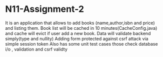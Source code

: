 # N11-Assignment-2

It is an application that allows to add books (name,author,isbn and price) and listing them.
Book list will be cached in 10 minutes(CacheConfig.java) and cache will evict if user add a new book.
Data will validate backend simply(type and nullity)
Adding form protected against csrf attack via simple session token
Also has some unit test cases those check database i/o , validation and csrf validty

